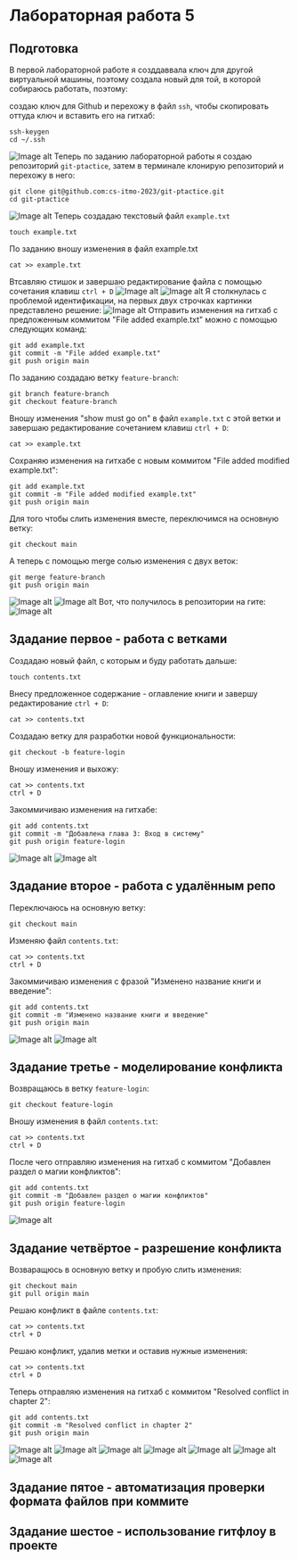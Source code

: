 # Лабораторная работа 5
## Подготовка
В первой лабораторной работе я созддаввала ключ для другой виртуальной машины, поэтому создала новый для той, в которой собираюсь работать, поэтому:

создаю ключ для Github и перехожу в файл `ssh`, чтобы скопировать оттуда ключ и вставить его на гитхаб:
```
ssh-keygen
cd ~/.ssh
```
![Image alt](лаб51.png)
Теперь по заданию лабораторной работы я создаю репозиторий `git-ptactice`, затем в терминале клонирую репозиторий и перехожу в него:
```
git clone git@github.com:cs-itmo-2023/git-ptactice.git
cd git-ptactice
```
![Image alt](лаб52.png)
Теперь создадаю текстовый файл `example.txt`
```
touch example.txt
```
По заданию вношу изменения в файл example.txt
```
cat >> example.txt
```
Втсавляю стишок и завершаю редактирование файла с помощью сочетания клавиш `ctrl + D`
![Image alt](лаб53.png)
![Image alt](лаб53.png)
Я столкнулась с проблемой идентификации, на первых двух строчках картинки представлено решение:
![Image alt](лаб55.png)
Отправить изменения на гитхаб с предложенным коммитом "File added example.txt" можно с помощью следующих команд:
```
git add example.txt
git commit -m "File added example.txt"
git push origin main
```
По заданию создадаю ветку `feature-branch`:
```
git branch feature-branch
git checkout feature-branch
```
Вношу изменения "show must go on" в файл `example.txt` с этой ветки и завершаю редактирование сочетанием клавиш `ctrl + D`:
```
cat >> example.txt
```
Сохраняю изменения на гитхабе с новым коммитом "File added modified example.txt":
```
git add example.txt
git commit -m "File added modified example.txt"
git push origin main
```
Для того чтобы слить изменения вместе, переключимся на основную ветку:
```
git checkout main
```
А теперь с помощью merge солью изменения с двух веток:
```
git merge feature-branch
git push origin main
```
![Image alt](лаб56.png)
![Image alt](лаб57.png)
Вот, что получилось в репозитории на гите:
![Image alt](лаб58.png)
## Здадание первое - работа с ветками
Создадаю новый файл, с которым и буду работать дальше:
```
touch contents.txt
```
Внесу предложенное содержание - оглавление книги и завершу редактирование `ctrl + D`:
```
cat >> contents.txt
```
Создадаю ветку для разработки новой функциональности:
```
git checkout -b feature-login
```
Вношу изменения и выхожу:
```
cat >> contents.txt
ctrl + D
```
Закоммичиваю изменения на гитхабе:
```
git add contents.txt
git commit -m "Добавлена глава 3: Вход в систему"
git push origin feature-login
```
![Image alt](лаб59.png)
![Image alt](лаб510.png)
## Здадание второе - работа с удалённым репо
Переключаюсь на основную ветку:
```
git checkout main
```
Изменяю файл `contents.txt`:
```
cat >> contents.txt
ctrl + D
```
Закоммичиваю изменения с фразой "Изменено название книги и введение":
```
git add contents.txt
git commit -m "Изменено название книги и введение"
git push origin main
```
![Image alt](лаб511.png)
![Image alt](лаб512.png)
## Здадание третье - моделирование конфликта
Возвращаюсь в ветку `feature-login`:
```
git checkout feature-login
```
Вношу изменения в файл `contents.txt`:
```
cat >> contents.txt
ctrl + D
```
После чего отправляю изменения на гитхаб с коммитом "Добавлен раздел о магии конфликтов":
```
git add contents.txt
git commit -m "Добавлен раздел о магии конфликтов"
git push origin feature-login
```
![Image alt](лаб513.png)
## Здадание четвёртое - разрешение конфликта
Возваращюсь в основную ветку и пробую слить изменения:
```
git checkout main
git pull origin main
```
Решаю конфликт в файле `contents.txt`:
```
cat >> contents.txt
ctrl + D
```
Решаю конфликт, удалив метки и оставив нужные изменения:
```
cat >> contents.txt
ctrl + D
```
Теперь отправляю изменения на гитхаб с коммитом "Resolved conflict in chapter 2":
```
git add contents.txt
git commit -m "Resolved conflict in chapter 2"
git push origin main
```
![Image alt](лаб514.png)
![Image alt](лаб515.png)
![Image alt](лаб516.png)
![Image alt](лаб517.png)
![Image alt](лаб518.png)
![Image alt](лаб519.png)
![Image alt](лаб520.png)
## Здадание пятое - автоматизация проверки формата файлов при коммите
## Здадание шестое - использование гитфлоу в проекте 
